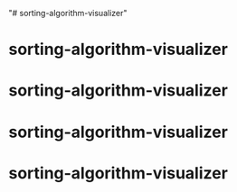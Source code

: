 "# sorting-algorithm-visualizer" 
# sorting-algorithm-visualizer
# sorting-algorithm-visualizer
# sorting-algorithm-visualizer
# sorting-algorithm-visualizer

